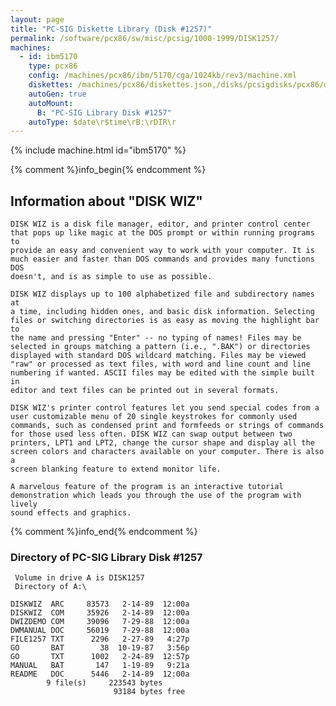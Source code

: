 ```yaml
---
layout: page
title: "PC-SIG Diskette Library (Disk #1257)"
permalink: /software/pcx86/sw/misc/pcsig/1000-1999/DISK1257/
machines:
  - id: ibm5170
    type: pcx86
    config: /machines/pcx86/ibm/5170/cga/1024kb/rev3/machine.xml
    diskettes: /machines/pcx86/diskettes.json,/disks/pcsigdisks/pcx86/diskettes.json
    autoGen: true
    autoMount:
      B: "PC-SIG Library Disk #1257"
    autoType: $date\r$time\rB:\rDIR\r
---
```


{% include machine.html id="ibm5170" %}

{% comment %}info_begin{% endcomment %}

## Information about "DISK WIZ"

    DISK WIZ is a disk file manager, editor, and printer control center
    that pops up like magic at the DOS prompt or within running programs to
    provide an easy and convenient way to work with your computer. It is
    much easier and faster than DOS commands and provides many functions DOS
    doesn't, and is as simple to use as possible.
    
    DISK WIZ displays up to 100 alphabetized file and subdirectory names at
    a time, including hidden ones, and basic disk information. Selecting
    files or switching directories is as easy as moving the highlight bar to
    the name and pressing "Enter" -- no typing of names! Files may be
    selected in groups matching a pattern (i.e., ".BAK") or directories
    displayed with standard DOS wildcard matching. Files may be viewed
    "raw" or processed as text files, with word and line count and line
    numbering if wanted. ASCII files may be edited with the simple built in
    editor and text files can be printed out in several formats.
    
    DISK WIZ's printer control features let you send special codes from a
    user customizable menu of 20 single keystrokes for commonly used
    commands, such as condensed print and formfeeds or strings of commands
    for those used less often. DISK WIZ can swap output between two
    printers, LPT1 and LPT2, change the cursor shape and display all the
    screen colors and characters available on your computer. There is also a
    screen blanking feature to extend monitor life.
    
    A marvelous feature of the program is an interactive tutorial
    demonstration which leads you through the use of the program with lively
    sound effects and graphics.
{% comment %}info_end{% endcomment %}


### Directory of PC-SIG Library Disk #1257

     Volume in drive A is DISK1257
     Directory of A:\

    DISKWIZ  ARC     83573   2-14-89  12:00a
    DISKWIZ  COM     35926   2-14-89  12:00a
    DWIZDEMO COM     39096   7-29-88  12:00a
    DWMANUAL DOC     56019   7-29-88  12:00a
    FILE1257 TXT      2296   2-27-89   4:27p
    GO       BAT        38  10-19-87   3:56p
    GO       TXT      1002   2-24-89  12:57p
    MANUAL   BAT       147   1-19-89   9:21a
    README   DOC      5446   2-14-89  12:00a
            9 file(s)     223543 bytes
                           93184 bytes free

